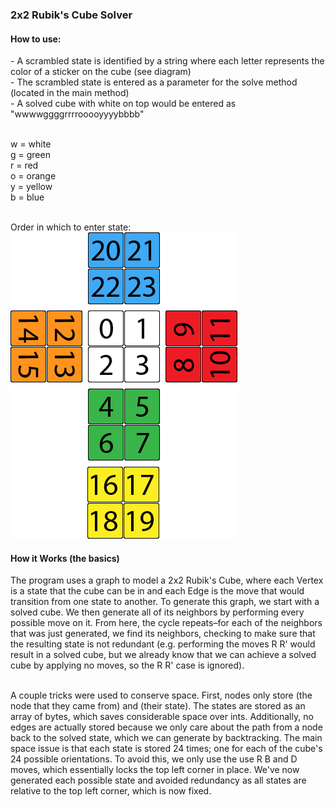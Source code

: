 <h3>2x2 Rubik's Cube Solver</h3>

<h4>How to use:</h4>
- A scrambled state is identified by a string where each letter represents the color of a sticker on the cube (see diagram)<br>
- The scrambled state is entered as a parameter for the solve method (located in the main method)<br>
- A solved cube with white on top would be entered as "wwwwggggrrrrooooyyyybbbb"<br><br>

w = white<br>
g = green<br>
r = red<br>
o = orange<br>
y = yellow<br>
b = blue<br><br>

Order in which to enter state:<br>
<img src = "2x2_guide.png">

<h4>How it Works (the basics)</h4>
The program uses a graph to model a 2x2 Rubik's Cube, where each Vertex is a state that the cube can be in and each Edge is the move that would transition from one state to another. To generate this graph, we start with a solved cube. We then generate all of its neighbors by performing every possible move on it. From here, the cycle repeats–for each of the neighbors that was just generated, we find its neighbors, checking to make sure that the resulting state is not redundant (e.g. performing the moves R R' would result in a solved cube, but we already know that we can achieve a solved cube by applying no moves, so the R R' case is ignored). <br><br>

A couple tricks were used to conserve space. First, nodes only store (the node that they came from) and (their state). The states are stored as an array of bytes, which saves considerable space over ints. Additionally, no edges are actually stored because we only care about the path from a node back to the solved state, which we can generate by backtracking. The main space issue is that each state is stored 24 times; one for each of the cube's 24 possible orientations. To avoid this, we only use the use R B and D moves, which essentially locks the top left corner in place. We've now generated each possible state and avoided redundancy as all states are relative to the top left corner, which is now fixed.